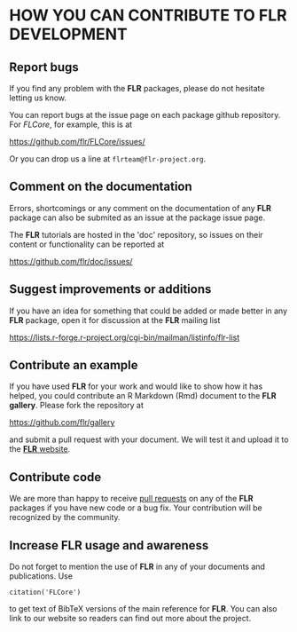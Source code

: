 
# HOW YOU CAN CONTRIBUTE TO FLR DEVELOPMENT

## Report bugs

If you find any problem with the **FLR** packages, please do not hesitate letting us know.

You can report bugs at the issue page on each package github repository. For *FLCore*, for example, this is at

<https://github.com/flr/FLCore/issues/>

Or you can drop us a line at `flrteam@flr-project.org`.

## Comment on the documentation

Errors, shortcomings or any comment on the documentation of any **FLR** package can also be submited as an issue at the package issue page.

The **FLR** tutorials are hosted in the 'doc' repository, so issues on their content or functionality can be reported at

<https://github.com/flr/doc/issues/>

## Suggest improvements or additions

If you have an idea for something that could be added or made better in any **FLR** package, open it for discussion at the **FLR** mailing list

<https://lists.r-forge.r-project.org/cgi-bin/mailman/listinfo/flr-list>

## Contribute an example

If you have used **FLR** for your work and would like to show how it has helped, you could contribute an R Markdown (Rmd) document to the **FLR gallery**. Please fork the repository at

<https://github.com/flr/gallery>

and submit a pull request with your document. We will test it and upload it to the [**FLR** website](http://flr-project.org/gallery).

## Contribute code

We are more than happy to receive [pull requests](https://help.github.com/articles/about-pull-requests/) on any of the **FLR** packages if you have new code or a bug fix. Your contribution will be recognized by the community.

## Increase FLR usage and awareness

Do not forget to mention the use of **FLR** in any of your documents and publications. Use

```
citation('FLCore')
```

to get text of BibTeX versions of the main reference for **FLR**. You can also link to our website so readers can find out more about the project.
